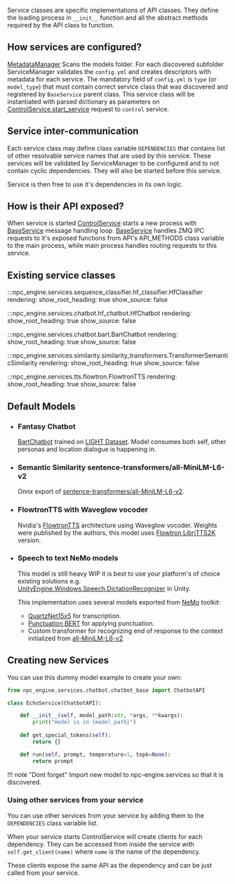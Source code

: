 Service classes are specific implementations of API classes. 
They define the loading process in `__init__` function and 
all the abstract methods required by the API class to function.

## How services are configured?

[MetadataManager](../reference/#npc_engine.server.metadata_manager.MetadataManager) Scans the models folder. For each discovered subfolder ServiceManager validates the `config.yml` and creates descriptors with metadata for each service. The mandatory field of `config.yml` is `type` (or `model_type`) that must contain correct service class that was discovered and registered by `BaseService` parent class. This service class will be instantiated with parsed dictionary as parameters on [ControlService.start_service](../reference/#npc_engine.server.control_service.ControlService.start_service) request to `control` service. 

## Service inter-communication

Each service class may define class variable `DEPENDENCIES` that contains list of other resolvable service names that are used by this service. These services will be validated by ServiceManager to be configured and to not contain cyclic dependencies. They will also be started before this service.

Service is then free to use it's dependencies in its own logic.

## How is their API exposed?

When service is started [ControlService](../reference/#npc_engine.server.control_service.ControlService) starts a new process with [BaseService](../reference/#npc_engine.services.base_service.BaseService) message handling loop. [BaseService](../reference/#npc_engine.services.base_service.BaseService) handles ZMQ IPC requests to it's exposed functions from API's API_METHODS class variable to the main process, while main process handles routing requests to this service. 

## Existing service classes

:::npc_engine.services.sequence_classifier.hf_classifier.HfClassifier
    rendering:
      show_root_heading: true
      show_source: false

:::npc_engine.services.chatbot.hf_chatbot.HfChatbot
    rendering:
      show_root_heading: true
      show_source: false

:::npc_engine.services.chatbot.bart.BartChatbot
    rendering:
      show_root_heading: true
      show_source: false

:::npc_engine.services.similarity.similarity_transformers.TransformerSemanticSimilarity
    rendering:
      show_root_heading: true
      show_source: false

:::npc_engine.services.tts.flowtron.FlowtronTTS
    rendering:
      show_root_heading: true
      show_source: false

## Default Models

- ### Fantasy Chatbot

    [BartChatbot](../reference/#npc_engine.services.chatbot.chatbot_base.ChatbotAPI)
    trained on [LIGHT Dataset](https://parl.ai/projects/light/). 
    Model consumes both self, other personas and location dialogue is happening in.

<!-- TODO: Change context to better reflect the required arguments, describe context and custom tokens -->

- ### Semantic Similarity sentence-transformers/all-MiniLM-L6-v2

    Onnx export of [sentence-transformers/all-MiniLM-L6-v2](https://huggingface.co/sentence-transformers/all-MiniLM-L6-v2).

- ### FlowtronTTS with Waveglow vocoder

    Nvidia's [FlowtronTTS](https://github.com/NVIDIA/flowtron) architecture using Waveglow vocoder. 
    Weights were published by the authors, this model uses 
    [Flowtron LibriTTS2K](https://drive.google.com/file/d/1sKTImKkU0Cmlhjc_OeUDLrOLIXvUPwnO/view) version.

- ### Speech to text NeMo models

    This model is still heavy WIP it is best to use your platform's of choice existing solutions
    e.g. [UnityEngine.Windows.Speech.DictationRecognizer](https://docs.unity3d.com/ScriptReference/Windows.Speech.DictationRecognizer.html) in Unity.  

    This implementation uses several models exported from [NeMo](https://github.com/NVIDIA/NeMo) toolkit:

    - [QuartzNet15x5](https://catalog.ngc.nvidia.com/orgs/nvidia/models/quartznet15x5) for transcription.
    - [Punctuation BERT](https://catalog.ngc.nvidia.com/orgs/nvidia/teams/nemo/models/punctuation_en_bert) for applying punctuation.
    - Custom transformer for recognizing end of response to the context initialized from [all-MiniLM-L6-v2](nreimers/MiniLM-L6-H384-uncased)


## Creating new Services

You can use this dummy model example to create your own:

```python
from npc_engine.services.chatbot.chatbot_base import ChatbotAPI

class EchoService(ChatbotAPI):

    def __init__(self, model_path:str, *args, **kwargs):
        print("model is in {model_path}")
    
    def get_special_tokens(self):
        return {}

    def run(self, prompt, temperature=1, topk=None):
        return prompt
```

!!! note "Dont forget"
    Import new model to npc-engine.services so that it is discovered. 

### Using other services from your service

You can use other services from your service by adding them to the `DEPENDENCIES` class variable list.

When your service starts ControlService will create clients for each dependency.
They can be accessed from inside the service with `self.get_client(name)` where `name` is the name of the dependency.

These clients expose the same API as the dependency and can be just called from your service.
